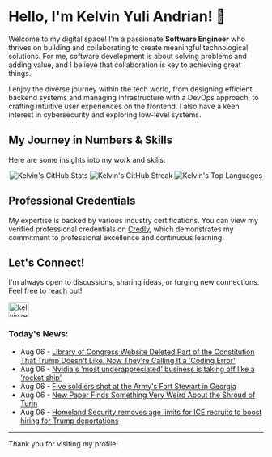 # Hello, I'm Kelvin Yuli Andrian! 👋

Welcome to my digital space! I'm a passionate **Software Engineer** who thrives on building and collaborating to create meaningful technological solutions. For me, software development is about solving problems and adding value, and I believe that collaboration is key to achieving great things.

I enjoy the diverse journey within the tech world, from designing efficient backend systems and managing infrastructure with a DevOps approach, to crafting intuitive user experiences on the frontend. I also have a keen interest in cybersecurity and exploring low-level systems.

## My Journey in Numbers & Skills

Here are some insights into my work and skills:

<p align="center">
  <img src="https://github-readme-stats.vercel.app/api?username=kelvinzer0&show_icons=true&theme=radical" alt="Kelvin's GitHub Stats" />
  <img src="https://github-readme-streak-stats.herokuapp.com/?user=kelvinzer0&theme=radical" alt="Kelvin's GitHub Streak" />
  <img src="https://github-readme-stats.vercel.app/api/top-langs/?username=kelvinzer0&layout=compact&theme=radical" alt="Kelvin's Top Languages" />
</p>

## Professional Credentials

My expertise is backed by various industry certifications. You can view my verified professional credentials on [Credly](https://www.credly.com/users/kelvin-yuli-andrian/badges), which demonstrates my commitment to professional excellence and continuous learning.

## Let's Connect!

I'm always open to discussions, sharing ideas, or forging new connections. Feel free to reach out!

<p align="left">
    <a href="https://linkedin.com/in/kelvinzero" target="blank"><img align="center" src="https://cdn.jsdelivr.net/npm/simple-icons@3.0.1/icons/linkedin.svg" alt="kelvinzero" height="30" width="40" /></a>
</p>

### Today's News:

<!-- feed start -->
- Aug 06 - [Library of Congress Website Deleted Part of the Constitution That Trump Doesn't Like. Now They're Calling It a 'Coding Error'](https://www.yahoo.com/news/articles/library-congress-website-deleted-part-194147764.html)
- Aug 06 - [Nvidia's ‘most underappreciated’ business is taking off like a 'rocket ship'](https://finance.yahoo.com/news/nvidias-most-underappreciated-business-is-taking-off-like-a-rocket-ship-183615113.html)
- Aug 06 - [Five soldiers shot at the Army's Fort Stewart in Georgia](https://www.yahoo.com/news/videos/army-georgia-lockdown-report-active-162921277.html)
- Aug 06 - [New Paper Finds Something Very Weird About the Shroud of Turin](https://www.yahoo.com/news/articles/paper-finds-something-very-weird-160546309.html)
- Aug 06 - [Homeland Security removes age limits for ICE recruits to boost hiring for Trump deportations](https://www.yahoo.com/news/articles/homeland-security-removes-age-limits-160052994.html)
<!-- feed end -->

---

Thank you for visiting my profile!